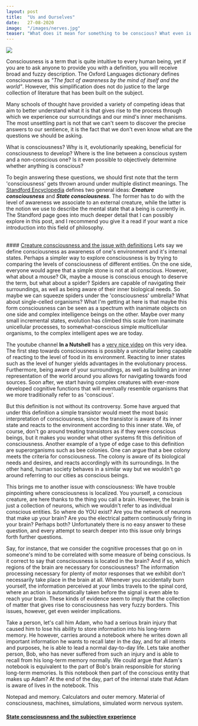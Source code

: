 ```yaml
---
layout: post
title:  "Us and Ourselves"
date:   27-08-2020
image:  "/images/nerves.jpg"
teaser: "What does it mean for something to be conscious? What even is consciousness? How does our brain give rise to it?"
---
```

<img src="{{ site.baseurl }}/images/nerves.jpg" class="fit image">

Consciousness is a term that is quite intuitive to every human being, yet if you are to ask anyone to provide you with a 
definition, you will receive broad and fuzzy description. The Oxford Languages dictionary defines consciousness as _"The 
fact of awareness by the mind of itself and the world"_. However, this simplification does not do justice to the large 
collection of literature that has been built on the subject.

Many schools of thought have provided a variety of competing ideas that aim to better understand what it is that gives 
rise to the process through which we experience our surroundings and our mind's inner mechanisms. The most unsettling 
part is not that we can't seem to discover the precise answers to our sentience, it is the fact that we don't even know 
what are the questions we should be asking.

What is consciousness? Why is it, evolutionarily speaking, beneficial for consciousness to develop? Where is the line 
between a conscious system and a non-conscious one? Is it even possible to objectively determine whether anything is 
conscious?

To begin answering these questions, we should first note that the term 'consciousness' gets thrown around under multiple 
distinct meanings. The <a href="https://plato.stanford.edu/entries/consciousness/#ConCon">Standford Encyclopedia</a> 
defines two general ideas: **_Creature consciousness_** and **_State consciousness_**. The former has to do with the 
level of awareness we associate to an external creature, while the latter is the notion we use to describe the mental 
state that a being is currently in.  The Standford page goes into much deeper detail that I can possibly explore in this 
post, and I recommend you give it a read if your want a nice introduction into this field of philosophy.

<br>
#### <u>Creature consciousness and the issue with definitions</u>
Lets say we define consciousness as awareness of one's environment and it's internal states. Perhaps a simpler way to 
explore consciousness is by trying to comparing the levels of consciousness of different entities. On the one side, 
everyone would agree that a simple stone is not at all conscious. However, what about a mouse? Ok, maybe a mouse is 
conscious enough to deserve the term, but what about a spider? Spiders are capable of navigating their surroundings, as 
well as being aware of their inner biological needs. So maybe we can squeeze spiders under the 'consciousness' umbrella? 
What about single-celled organisms? What I'm getting at here is that maybe this form consciousness can be seen as a 
spectrum with inanimate objects on one side and complex intelligence beings on the other. Maybe over many small 
incremental states, evolution has climbed this scale from inanimate unicellular processes, to somewhat-conscious simple 
multicellular organisms, to the complex intelligent apes we are today.

The youtube channel **In a Nutshell** has a <a href="https://youtu.be/H6u0VBqNBQ8">very nice video</a> on this very 
idea. The first step towards consciousness is possibly a unicelullar being capable of reacting to the level of food in 
its environment. Reacting to inner states such as the level of hunger yields advantages in the evolutionary process. 
Furthermore, being aware of your surroundings, as well as building an inner representation of the world around you 
allows for navigating towards food sources. Soon after, we start having complex creatures with ever-more developed 
cognitive functions that will eventually resemble organisms that we more traditionally refer to as 'conscious'.

But this definition is not without its controversy. Some have argued that under this definition a simple transistor would 
meet the most basic interpretation of consciousness, since the transistor is aware of its inner state and reacts to the 
environment according to this inner state. We, of course, don't go around treating transistors as if they were conscious 
beings, but it makes you wonder what other systems fit this definition of consciousness. Another example of a type of 
edge case to this definition are superorganisms such as bee colonies. One can argue that a bee colony meets the criteria 
for consciousness. The colony is aware of its biological needs and desires, and reacts accordingly with its surroundings.
In the other hand, human society behaves in a similar way but we wouldn't go around referring to our cities as conscious 
beings.

This brings me to another issue with consciousness: We have trouble pinpointing where consciousness is localized. You 
yourself, a conscious creature, are here thanks to the thing you call a brain. However, the brain is just a collection 
of neurons, which we wouldn't refer to as individual conscious entities. So where do YOU exist? Are you the network of 
neurons that make up your brain? Are you the electrical pattern continuously firing in your brain? Perhaps both? 
Unfortunately there is no easy answer to these question, and every attempt to search deeper into this issue only brings 
forth further questions.

Say, for instance, that we consider the cognitive processes that go on in someone's mind to be correlated with some 
measure of being conscious. Is it correct to say that consciousness is located in the brain? And if so, which regions of 
the brain are necessary for consciousness? The information processing necessary for plenty of motor responses that we 
exhibit don't necessarily take place in the brain at all. Whenever you accidentally burn yourself, the information 
perceived at your limbs travels to the spinal cord, where an action is automatically taken before the signal is even 
able to reach your brain. These kinds of evidence seem to imply that the collection of matter that gives rise to 
consciousness has very fuzzy borders. This issues, however, get even weirder implications.

Take a person, let's call him Adam, who had a serious brain injury that caused him to lose his ability to store 
information into his long-term memory. He however, carries around a notebook where he writes down all important 
information he wants to recall later in the day, and for all intents and purposes, he is able to lead a normal day-to-day 
life. Lets take another person, Bob, who has never suffered from such an injury and is able to recall from his long-term 
memory normally. We could argue that Adam's notebook is equivalent to the part of Bob's brain responsible for storing 
long-term memories. Is this notebook then part of the conscious entity that makes up Adam? At the end of the day, part 
of the internal state that Adam is aware of lives in the notebook. This

Notepad and memory. Calculators and outer memory. Material of consciousness, machines, simulations, simulated worm nervous system.


#### <u>State consciousness and the subjective experience</u>


